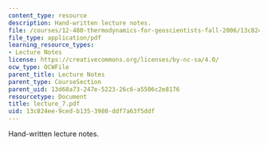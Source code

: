```yaml
---
content_type: resource
description: Hand-written lecture notes.
file: /courses/12-480-thermodynamics-for-geoscientists-fall-2006/13c824ee9cedb1353980ddf7a63f5ddf_lecture_7.pdf
file_type: application/pdf
learning_resource_types:
- Lecture Notes
license: https://creativecommons.org/licenses/by-nc-sa/4.0/
ocw_type: OCWFile
parent_title: Lecture Notes
parent_type: CourseSection
parent_uid: 13d68a73-247e-5223-26c6-a5506c2e8176
resourcetype: Document
title: lecture_7.pdf
uid: 13c824ee-9ced-b135-3980-ddf7a63f5ddf
---
```

Hand-written lecture notes.